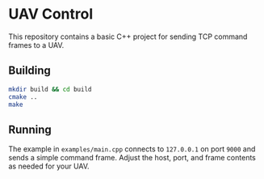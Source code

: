 # UAV Control

This repository contains a basic C++ project for sending TCP command frames to a UAV.

## Building

```bash
mkdir build && cd build
cmake ..
make
```

## Running

The example in `examples/main.cpp` connects to `127.0.0.1` on port `9000` and sends a simple command frame. Adjust the host, port, and frame contents as needed for your UAV.
